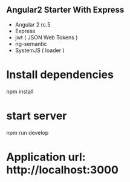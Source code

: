 ## Angular2 Starter With Express

- Angular 2 rc.5
- Express
- jwt ( JSON Web Tokens )
- ng-semantic
- SystemJS ( loader )


# Install dependencies
npm install

# start server
npm run develop

# Application url: http://localhost:3000
